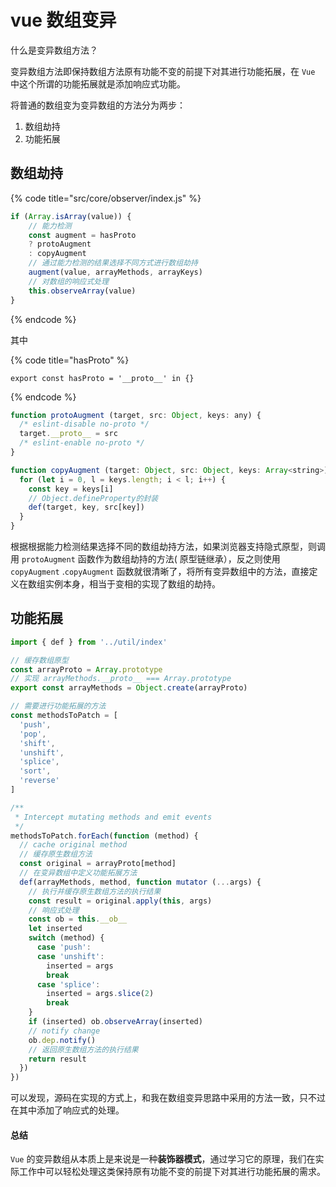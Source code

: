 # vue 数组变异

什么是变异数组方法？

变异数组方法即保持数组方法原有功能不变的前提下对其进行功能拓展，在 `Vue` 中这个所谓的功能拓展就是添加响应式功能。

将普通的数组变为变异数组的方法分为两步：

1. 数组劫持
2. 功能拓展

## 数组劫持

{% code title="src/core/observer/index.js" %}
```javascript
if (Array.isArray(value)) {
    // 能力检测
    const augment = hasProto
    ? protoAugment
    : copyAugment
    // 通过能力检测的结果选择不同方式进行数组劫持
    augment(value, arrayMethods, arrayKeys)
    // 对数组的响应式处理
    this.observeArray(value)
}
```
{% endcode %}

其中

{% code title="hasProto" %}
```text
export const hasProto = '__proto__' in {}
```
{% endcode %}

```javascript
function protoAugment (target, src: Object, keys: any) {
  /* eslint-disable no-proto */
  target.__proto__ = src
  /* eslint-enable no-proto */
}

function copyAugment (target: Object, src: Object, keys: Array<string>) {
  for (let i = 0, l = keys.length; i < l; i++) {
    const key = keys[i]
    // Object.defineProperty的封装
    def(target, key, src[key])
  }
}
```

根据根据能力检测结果选择不同的数组劫持方法，如果浏览器支持隐式原型，则调用 `protoAugment` 函数作为数组劫持的方法\( 原型链继承），反之则使用 `copyAugment` .`copyAugment` 函数就很清晰了，将所有变异数组中的方法，直接定义在数组实例本身，相当于变相的实现了数组的劫持。

## 功能拓展

```javascript
import { def } from '../util/index'

// 缓存数组原型
const arrayProto = Array.prototype
// 实现 arrayMethods.__proto__ === Array.prototype
export const arrayMethods = Object.create(arrayProto)

// 需要进行功能拓展的方法
const methodsToPatch = [
  'push',
  'pop',
  'shift',
  'unshift',
  'splice',
  'sort',
  'reverse'
]

/**
 * Intercept mutating methods and emit events
 */
methodsToPatch.forEach(function (method) {
  // cache original method
  // 缓存原生数组方法
  const original = arrayProto[method]
  // 在变异数组中定义功能拓展方法
  def(arrayMethods, method, function mutator (...args) {
    // 执行并缓存原生数组方法的执行结果
    const result = original.apply(this, args)
    // 响应式处理
    const ob = this.__ob__
    let inserted
    switch (method) {
      case 'push':
      case 'unshift':
        inserted = args
        break
      case 'splice':
        inserted = args.slice(2)
        break
    }
    if (inserted) ob.observeArray(inserted)
    // notify change
    ob.dep.notify()
    // 返回原生数组方法的执行结果
    return result
  })
})
```

可以发现，源码在实现的方式上，和我在数组变异思路中采用的方法一致，只不过在其中添加了响应式的处理。

#### 总结

`Vue` 的变异数组从本质上是来说是一种**装饰器模式**，通过学习它的原理，我们在实际工作中可以轻松处理这类保持原有功能不变的前提下对其进行功能拓展的需求。

